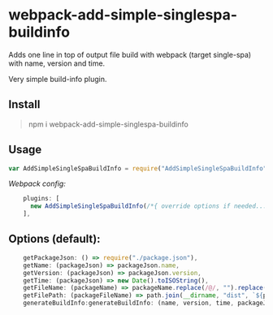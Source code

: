 # webpack-add-simple-singlespa-buildinfo

Adds one line in top of output file build with webpack (target single-spa) with name, version and time.

Very simple build-info plugin.

## Install

> npm i webpack-add-simple-singlespa-buildinfo

## Usage

```js
var AddSimpleSingleSpaBuildInfo = require("AddSimpleSingleSpaBuildInfo")
```

_Webpack config:_

```js
    plugins: [
      new AddSimpleSingleSpaBuildInfo(/*{ override options if needed... }*/)
    ],
```

## Options (default):

```js
    getPackageJson: () => require("./package.json"),
    getName: (packageJson) => packageJson.name,
    getVersion: (packageJson) => packageJson.version,
    getTime: (packageJson) => new Date().toISOString(),
    getFileName: (packageName) => packageName.replace(/@/, "").replace(/[\\\/]/g, "-"),
    getFilePath: (packageFileName) => path.join(__dirname, "dist", `${packageFileName}.js`),
    generateBuildInfo:generateBuildInfo: (name, version, time, packageJson, content) => `//@build-info|${name}|${version}|${time}\n`,
```
